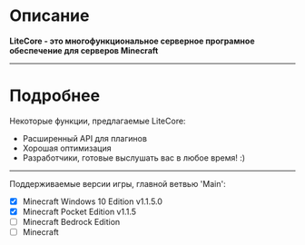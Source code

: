 # Описание
__LiteCore - это многофункциональное серверное програмное обеспечение для серверов Minecraft__

------
# Подробнее
Некоторые функции, предлагаемые LiteCore:
* Расширенный API для плагинов
* Хорошая оптимизация
* Разработчики, готовые выслушать вас в любое время! :)

------
Поддерживаемые версии игры, главной ветвью 'Main':
- [X] Minecraft Windows 10 Edition v1.1.5.0
- [X] Minecraft Pocket Edition v1.1.5
- [ ] Minecraft Bedrock Edition
- [ ] Minecraft
